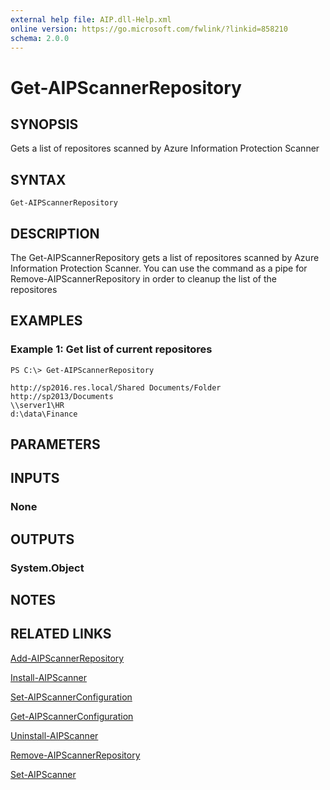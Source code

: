```yaml
---
external help file: AIP.dll-Help.xml
online version: https://go.microsoft.com/fwlink/?linkid=858210
schema: 2.0.0
---
```


# Get-AIPScannerRepository

## SYNOPSIS
Gets a list of repositores scanned by Azure Information Protection Scanner

## SYNTAX

```
Get-AIPScannerRepository
```

## DESCRIPTION
The Get-AIPScannerRepository gets a list of repositores scanned by Azure Information Protection Scanner. You can use the command as a pipe for Remove-AIPScannerRepository in order to cleanup the list of the repositores

## EXAMPLES

### Example 1: Get list of current repositores
```
PS C:\> Get-AIPScannerRepository

http://sp2016.res.local/Shared Documents/Folder
http://sp2013/Documents
\\server1\HR
d:\data\Finance
```

## PARAMETERS

## INPUTS

### None


## OUTPUTS

### System.Object

## NOTES

## RELATED LINKS

[Add-AIPScannerRepository](./Add-AIPScannerRepository.md)

[Install-AIPScanner](./Install-AIPScanner.md)

[Set-AIPScannerConfiguration](./Set-AIPScannerConfiguration.md)

[Get-AIPScannerConfiguration](./Get-AIPScannerConfiguration.md)

[Uninstall-AIPScanner](./Uninstall-AIPScanner.md)

[Remove-AIPScannerRepository](./Remove-AIPScannerRepository.md)

[Set-AIPScanner](./Set-AIPScanner.md)
